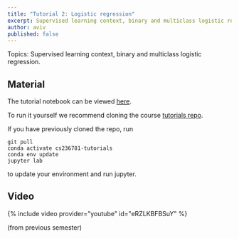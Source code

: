 ```yaml
---
title: "Tutorial 2: Logistic regression"
excerpt: Supervised learning context, binary and multiclass logistic regression
author: aviv
published: false
---
```


Topics: Supervised learning context, binary and multiclass logistic regression.

## Material


The tutorial notebook can be viewed [here](https://nbviewer.jupyter.org/github/vistalab-technion/cs236781-tutorials/blob/master/tutorial2/tutorial2-Logistic_Regression.ipynb).

To run it yourself we recommend cloning the course [tutorials repo](https://github.com/vistalab-technion/cs236781-tutorials).

If you have previously cloned the repo, run
```shell
git pull
conda activate cs236781-tutorials
conda env update
jupyter lab
```
to update your environment and run jupyter.

## Video

{% include video provider="youtube" id="eRZLKBFBSuY" %}

(from previous semester)

